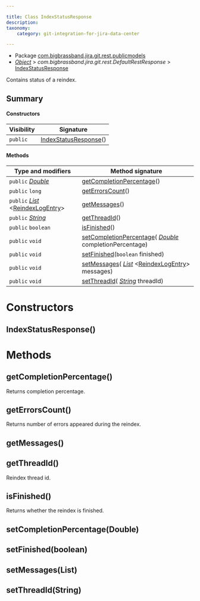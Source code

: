 ```yaml
---

title: Class IndexStatusResponse
description:
taxonomy:
    category: git-integration-for-jira-data-center

---
```



* Package [com.bigbrassband.jira.git.rest.publicmodels](README.html)
*  *[Object](https://docs.oracle.com/javase/8/docs/api/java/lang/Object.html)*  > *com.bigbrassband.jira.git.rest.DefaultRestResponse* > [IndexStatusResponse](IndexStatusResponse-gij-self-managed)

Contains status of a reindex.


## Summary
#### Constructors
| Visibility | Signature |
| --- | --- |
| `public` | [IndexStatusResponse](#indexstatusresponse)() |

#### Methods
| Type and modifiers | Method signature |
| --- | --- |
| `public`  *[Double](https://docs.oracle.com/javase/8/docs/api/java/lang/Double.html)*  | [getCompletionPercentage](#getcompletionpercentage)() |
| `public` `long` | [getErrorsCount](#geterrorscount)() |
| `public`  *[List](https://docs.oracle.com/javase/8/docs/api/java/util/List.html)* <[ReindexLogEntry](../../services/async/ReindexLogEntry-gij-self-managed)> | [getMessages](#getmessages)() |
| `public`  *[String](https://docs.oracle.com/javase/8/docs/api/java/lang/String.html)*  | [getThreadId](#getthreadid)() |
| `public` `boolean` | [isFinished](#isfinished)() |
| `public` `void` | [setCompletionPercentage](#setcompletionpercentagedouble)( *[Double](https://docs.oracle.com/javase/8/docs/api/java/lang/Double.html)*  completionPercentage) |
| `public` `void` | [setFinished](#setfinishedboolean)(`boolean` finished) |
| `public` `void` | [setMessages](#setmessageslist)( *[List](https://docs.oracle.com/javase/8/docs/api/java/util/List.html)* <[ReindexLogEntry](../../services/async/ReindexLogEntry-gij-self-managed)> messages) |
| `public` `void` | [setThreadId](#setthreadidstring)( *[String](https://docs.oracle.com/javase/8/docs/api/java/lang/String.html)*  threadId) |



# Constructors
## IndexStatusResponse()





# Methods
## getCompletionPercentage()
Returns completion percentage.



## getErrorsCount()
Returns number of errors appeared during the reindex.



## getMessages()



## getThreadId()
Reindex thread id.



## isFinished()
Returns whether the reindex is finished.



## setCompletionPercentage(Double)




## setFinished(boolean)




## setMessages(List<ReindexLogEntry>)




## setThreadId(String)





